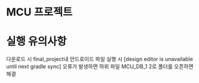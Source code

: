 # MCU 프로젝트


# 실행 유의사항
다운로드 시 final_project내 안드로이드 파일 실행 시 [design editor is unavailable until next gradle sync] 오류가 발생하면 하위 파일 MCU_DB_1 2로 폴더를 오픈하면 해결
